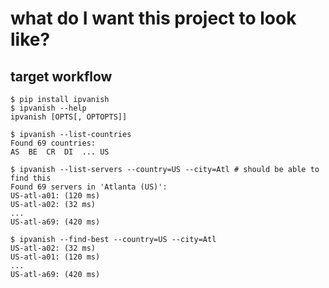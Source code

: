 # what do I want this project to look like?

## target workflow

```
$ pip install ipvanish
$ ipvanish --help
ipvanish [OPTS[, OPTOPTS]]
```

```
$ ipvanish --list-countries
Found 69 countries:
AS  BE  CR  DI  ... US
```

```
$ ipvanish --list-servers --country=US --city=Atl # should be able to find this
Found 69 servers in 'Atlanta (US)':
US-atl-a01: (120 ms)
US-atl-a02: (32 ms)
...
US-atl-a69: (420 ms)
```

```
$ ipvanish --find-best --country=US --city=Atl
US-atl-a02: (32 ms)
US-atl-a01: (120 ms)
...
US-atl-a69: (420 ms)
```
